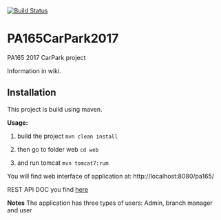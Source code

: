[![Build Status](https://travis-ci.org/marmiskeje/PA165CarPark2017.svg?branch=master)](https://travis-ci.org/marmiskeje/PA165CarPark2017)

# PA165CarPark2017
PA165 2017 CarPark project

Information in wiki.

## Installation

This project is build using maven.

**Usage:** 

1. build the project `mvn clean install`

2. then go to folder web `cd web`

3. and run tomcat `mvn tomcat7:rum`

You will find web interface of application at: http://localhost:8080/pa165/


REST API DOC you find [here](web/README.md)

**Notes**
The application has three types of users: Admin, branch manager and user